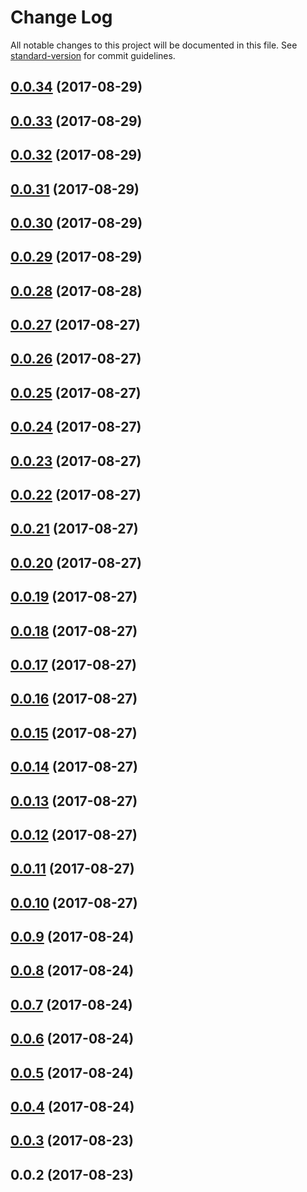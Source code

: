 # Change Log

All notable changes to this project will be documented in this file. See [standard-version](https://github.com/conventional-changelog/standard-version) for commit guidelines.

<a name="0.0.34"></a>
## [0.0.34](https://github.com/sapienstech/angular-hybrid-forms/compare/v0.0.33...v0.0.34) (2017-08-29)



<a name="0.0.33"></a>
## [0.0.33](https://github.com/sapienstech/angular-hybrid-forms/compare/v0.0.32...v0.0.33) (2017-08-29)



<a name="0.0.32"></a>
## [0.0.32](https://github.com/sapienstech/angular-hybrid-forms/compare/v0.0.31...v0.0.32) (2017-08-29)



<a name="0.0.31"></a>
## [0.0.31](https://github.com/sapienstech/angular-hybrid-forms/compare/v0.0.30...v0.0.31) (2017-08-29)



<a name="0.0.30"></a>
## [0.0.30](https://github.com/sapienstech/angular-hybrid-forms/compare/v0.0.28...v0.0.30) (2017-08-29)



<a name="0.0.29"></a>
## [0.0.29](https://github.com/sapienstech/angular-hybrid-forms/compare/v0.0.28...v0.0.29) (2017-08-29)



<a name="0.0.28"></a>
## [0.0.28](https://github.com/sapienstech/angular-hybrid-forms/compare/v0.0.27...v0.0.28) (2017-08-28)



<a name="0.0.27"></a>
## [0.0.27](https://github.com/sapienstech/angular-hybrid-forms/compare/v0.0.26...v0.0.27) (2017-08-27)



<a name="0.0.26"></a>
## [0.0.26](https://github.com/sapienstech/angular-hybrid-forms/compare/v0.0.25...v0.0.26) (2017-08-27)



<a name="0.0.25"></a>
## [0.0.25](https://github.com/sapienstech/angular-hybrid-forms/compare/v0.0.24...v0.0.25) (2017-08-27)



<a name="0.0.24"></a>
## [0.0.24](https://github.com/sapienstech/angular-hybrid-forms/compare/v0.0.23...v0.0.24) (2017-08-27)



<a name="0.0.23"></a>
## [0.0.23](https://github.com/sapienstech/angular-hybrid-forms/compare/v0.0.22...v0.0.23) (2017-08-27)



<a name="0.0.22"></a>
## [0.0.22](https://github.com/sapienstech/angular-hybrid-forms/compare/v0.0.21...v0.0.22) (2017-08-27)



<a name="0.0.21"></a>
## [0.0.21](https://github.com/sapienstech/angular-hybrid-forms/compare/v0.0.20...v0.0.21) (2017-08-27)



<a name="0.0.20"></a>
## [0.0.20](https://github.com/sapienstech/angular-hybrid-forms/compare/v0.0.19...v0.0.20) (2017-08-27)



<a name="0.0.19"></a>
## [0.0.19](https://github.com/sapienstech/angular-hybrid-forms/compare/v0.0.18...v0.0.19) (2017-08-27)



<a name="0.0.18"></a>
## [0.0.18](https://github.com/sapienstech/angular-hybrid-forms/compare/v0.0.17...v0.0.18) (2017-08-27)



<a name="0.0.17"></a>
## [0.0.17](https://github.com/sapienstech/angular-hybrid-forms/compare/v0.0.16...v0.0.17) (2017-08-27)



<a name="0.0.16"></a>
## [0.0.16](https://github.com/sapienstech/angular-hybrid-forms/compare/v0.0.15...v0.0.16) (2017-08-27)



<a name="0.0.15"></a>
## [0.0.15](https://github.com/sapienstech/angular-hybrid-forms/compare/v0.0.14...v0.0.15) (2017-08-27)



<a name="0.0.14"></a>
## [0.0.14](https://github.com/sapienstech/angular-hybrid-forms/compare/v0.0.13...v0.0.14) (2017-08-27)



<a name="0.0.13"></a>
## [0.0.13](https://github.com/sapienstech/angular-hybrid-forms/compare/v0.0.12...v0.0.13) (2017-08-27)



<a name="0.0.12"></a>
## [0.0.12](https://github.com/sapienstech/angular-hybrid-forms/compare/v0.0.11...v0.0.12) (2017-08-27)



<a name="0.0.11"></a>
## [0.0.11](https://github.com/sapienstech/angular-hybrid-forms/compare/v0.0.10...v0.0.11) (2017-08-27)



<a name="0.0.10"></a>
## [0.0.10](https://github.com/sapienstech/angular-hybrid-forms/compare/v0.0.9...v0.0.10) (2017-08-27)



<a name="0.0.9"></a>
## [0.0.9](https://github.com/sapienstech/angular-hybrid-forms/compare/v0.0.8...v0.0.9) (2017-08-24)



<a name="0.0.8"></a>
## [0.0.8](https://github.com/sapienstech/angular-hybrid-forms/compare/v0.0.7...v0.0.8) (2017-08-24)



<a name="0.0.7"></a>
## [0.0.7](https://github.com/sapienstech/angular-hybrid-forms/compare/v0.0.6...v0.0.7) (2017-08-24)



<a name="0.0.6"></a>
## [0.0.6](https://github.com/sapienstech/angular-hybrid-forms/compare/v0.0.5...v0.0.6) (2017-08-24)



<a name="0.0.5"></a>
## [0.0.5](https://github.com/sapienstech/angular-hybrid-forms/compare/v0.0.4...v0.0.5) (2017-08-24)



<a name="0.0.4"></a>
## [0.0.4](https://github.com/sapienstech/angular-hybrid-forms/compare/v0.0.3...v0.0.4) (2017-08-24)



<a name="0.0.3"></a>
## [0.0.3](https://github.com/sapienstech/angular-hybrid-forms/compare/v0.0.2...v0.0.3) (2017-08-23)



<a name="0.0.2"></a>
## 0.0.2 (2017-08-23)
